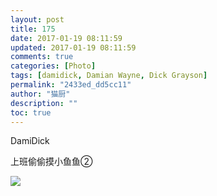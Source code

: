 ```yaml
---
layout: post
title: 175
date: 2017-01-19 08:11:59
updated: 2017-01-19 08:11:59
comments: true
categories: [Photo]
tags: [damidick, Damian Wayne, Dick Grayson]
permalink: "2433ed_dd5cc11"
author: "猫厨"
description: ""
toc: true
---
```


<p>DamiDick </p> 
<p>上班偷偷摸小鱼鱼②<br /></p>

![](https://nos.netease.com/imglf2/img/cVZNdzJtQk9JV2ZnSUJLUHIxeHlCWlcvNnVuOEgwR2JlQTZ3K0xYQkF6ZDFsQ1c2b2NvbkZnPT0.jpg)